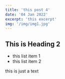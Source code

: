 ```yaml
---
title: 'this post 4'
date: '04 Jan 2022'
excerpt: 'this excerpt'
img: '/img/img1.jpg'
---
```


## This is Heading 2

- this list item 1
- this list item 2

this is just a text
